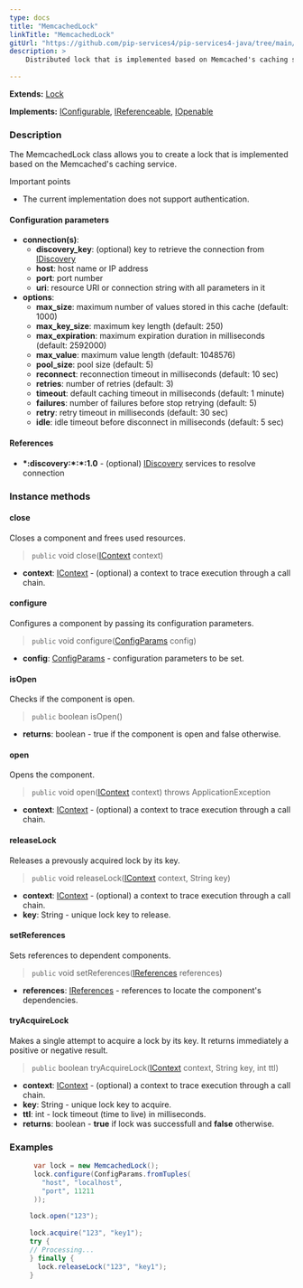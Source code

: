 ```yaml
---
type: docs
title: "MemcachedLock"
linkTitle: "MemcachedLock"
gitUrl: "https://github.com/pip-services4/pip-services4-java/tree/main/pip-services4-memcached-java"
description: >
    Distributed lock that is implemented based on Memcached's caching service.
 
---
```


**Extends:** [Lock](../../../logic/lock/lock) 

**Implements:** [IConfigurable](../../../components/config/iconfigurable), [IReferenceable](../../../components/refer/ireferenceable), [IOpenable](../../../components/run/iopenable)

### Description
The MemcachedLock class allows you to create a lock that is implemented based on the Memcached's caching service.

Important points
- The current implementation does not support authentication.

#### Configuration parameters

- **connection(s)**:           
    - **discovery_key**: (optional) key to retrieve the connection from [IDiscovery](../../../config/connect/idiscovery)
    - **host**: host name or IP address
    - **port**: port number
    - **uri**: resource URI or connection string with all parameters in it
- **options**:
    - **max_size**: maximum number of values stored in this cache (default: 1000)        
    - **max_key_size**: maximum key length (default: 250)
    - **max_expiration**: maximum expiration duration in milliseconds (default: 2592000)
    - **max_value**: maximum value length (default: 1048576)
    - **pool_size**: pool size (default: 5)
    - **reconnect**: reconnection timeout in milliseconds (default: 10 sec)
    - **retries**: number of retries (default: 3)
    - **timeout**: default caching timeout in milliseconds (default: 1 minute)
    - **failures**: number of failures before stop retrying (default: 5)
    - **retry**: retry timeout in milliseconds (default: 30 sec)
    - **idle**: idle timeout before disconnect in milliseconds (default: 5 sec)

#### References

- **\*:discovery:\*:\*:1.0** - (optional) [IDiscovery](../../../config/connect/idiscovery) services to resolve connection



### Instance methods

#### close
Closes a component and frees used resources.

> `public` void close([IContext](../../../components/context/icontext) context)

- **context**: [IContext](../../../components/context/icontext) - (optional) a context to trace execution through a call chain.

#### configure
Configures a component by passing its configuration parameters.

> `public` void configure([ConfigParams](../../../components/config/config_params) config)

- **config**: [ConfigParams](../../../components/config/config_params) - configuration parameters to be set.

#### isOpen
Checks if the component is open.

> `public` boolean isOpen()

- **returns**: boolean - true if the component is open and false otherwise.


#### open
Opens the component.

> `public` void open([IContext](../../../components/context/icontext) context) throws ApplicationException

- **context**: [IContext](../../../components/context/icontext) - (optional) a context to trace execution through a call chain.

#### releaseLock
Releases a prevously acquired lock by its key.

> `public` void releaseLock([IContext](../../../components/context/icontext) context, String key) 

- **context**: [IContext](../../../components/context/icontext) - (optional) a context to trace execution through a call chain.
- **key**: String - unique lock key to release.


#### setReferences
Sets references to dependent components.

> `public` void setReferences([IReferences](../../../components/refer/ireferences) references)

- **references**: [IReferences](../../../components/refer/ireferences) - references to locate the component's dependencies.


#### tryAcquireLock
Makes a single attempt to acquire a lock by its key.
It returns immediately a positive or negative result.

> `public` boolean tryAcquireLock([IContext](../../../components/context/icontext) context, String key, int ttl)

- **context**: [IContext](../../../components/context/icontext) - (optional) a context to trace execution through a call chain.
- **key**: String - unique lock key to acquire.
- **ttl**: int - lock timeout (time to live) in milliseconds.
- **returns**: boolean - **true** if lock was successfull and **false** otherwise.


### Examples
```java
      var lock = new MemcachedLock();
      lock.configure(ConfigParams.fromTuples(
        "host", "localhost",
        "port", 11211
      ));
 
     lock.open("123");
 
     lock.acquire("123", "key1");
     try {
     // Processing...
     } finally {
       lock.releaseLock("123", "key1");
     }
```
